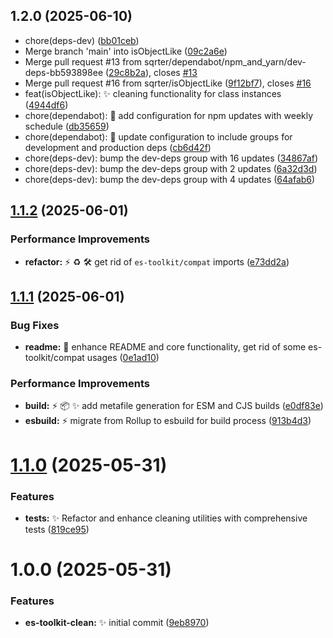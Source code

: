 ## 1.2.0 (2025-06-10)

* chore(deps-dev) ([bb01ceb](https://github.com/sqrter/es-toolkit-clean/commit/bb01ceb))
* Merge branch 'main' into isObjectLike ([09c2a6e](https://github.com/sqrter/es-toolkit-clean/commit/09c2a6e))
* Merge pull request #13 from sqrter/dependabot/npm_and_yarn/dev-deps-bb593898ee ([29c8b2a](https://github.com/sqrter/es-toolkit-clean/commit/29c8b2a)), closes [#13](https://github.com/sqrter/es-toolkit-clean/issues/13)
* Merge pull request #16 from sqrter/isObjectLike ([9f12bf7](https://github.com/sqrter/es-toolkit-clean/commit/9f12bf7)), closes [#16](https://github.com/sqrter/es-toolkit-clean/issues/16)
* feat(isObjectLike): ✨ cleaning functionality for class instances ([4944df6](https://github.com/sqrter/es-toolkit-clean/commit/4944df6))
* chore(dependabot): 🔧 add configuration for npm updates with weekly schedule ([db35659](https://github.com/sqrter/es-toolkit-clean/commit/db35659))
* chore(dependabot): 🔧 update configuration to include groups for development and production deps ([cb6d42f](https://github.com/sqrter/es-toolkit-clean/commit/cb6d42f))
* chore(deps-dev): bump the dev-deps group with 16 updates ([34867af](https://github.com/sqrter/es-toolkit-clean/commit/34867af))
* chore(deps-dev): bump the dev-deps group with 2 updates ([6a32d3d](https://github.com/sqrter/es-toolkit-clean/commit/6a32d3d))
* chore(deps-dev): bump the dev-deps group with 4 updates ([64afab6](https://github.com/sqrter/es-toolkit-clean/commit/64afab6))

## [1.1.2](https://github.com/sqrter/es-toolkit-clean/compare/v1.1.1...v1.1.2) (2025-06-01)


### Performance Improvements

* **refactor:** ⚡️ ♻️ 🛠️ get rid of `es-toolkit/compat` imports ([e73dd2a](https://github.com/sqrter/es-toolkit-clean/commit/e73dd2ae9a00711c73254080a3462f92a33579e0))

## [1.1.1](https://github.com/sqrter/es-toolkit-clean/compare/v1.1.0...v1.1.1) (2025-06-01)


### Bug Fixes

* **readme:** 🐛 enhance README and core functionality, get rid of some es-toolkit/compat usages ([0e1ad10](https://github.com/sqrter/es-toolkit-clean/commit/0e1ad10b55294893ac7148960b73fefab8b0b395))


### Performance Improvements

* **build:** ⚡️ 📦️ ✨ add metafile generation for ESM and CJS builds ([e0df83e](https://github.com/sqrter/es-toolkit-clean/commit/e0df83e2ce48ea47f9e6a31fde515dab706dc819))
* **esbuild:** ⚡️ migrate from Rollup to esbuild for build process ([913b4d3](https://github.com/sqrter/es-toolkit-clean/commit/913b4d32a6b190cb105773b4dd73d547ac9fce5e))

# [1.1.0](https://github.com/sqrter/es-toolkit-clean/compare/v1.0.0...v1.1.0) (2025-05-31)


### Features

* **tests:** ✨ Refactor and enhance cleaning utilities with comprehensive tests ([819ce95](https://github.com/sqrter/es-toolkit-clean/commit/819ce9572cf09f04b9ae07c5d746a2146772ae00))

# 1.0.0 (2025-05-31)


### Features

* **es-toolkit-clean:** ✨ initial commit ([9eb8970](https://github.com/sqrter/es-toolkit-clean/commit/9eb897000d63847a2eab3fbd1de7bde896768d74))
